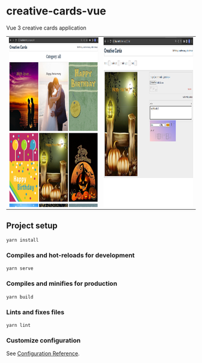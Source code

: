 # creative-cards-vue
Vue 3 creative cards application

<table>
  <tr>
    <td valign="top"><img src="src/assets/images/page_1.png" alt="Logo" width="500" height="450"></td>
    <td valign="top"><img src="src/assets/images/page_2.png" alt="Logo" width="500" height="450"></td>
</tr>
</table>


## Project setup
```
yarn install
```

### Compiles and hot-reloads for development
```
yarn serve
```

### Compiles and minifies for production
```
yarn build
```

### Lints and fixes files
```
yarn lint
```

### Customize configuration
See [Configuration Reference](https://cli.vuejs.org/config/).


